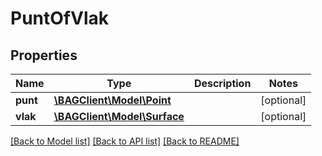 # PuntOfVlak

## Properties
Name | Type | Description | Notes
------------ | ------------- | ------------- | -------------
**punt** | [**\BAGClient\Model\Point**](Point.md) |  | [optional] 
**vlak** | [**\BAGClient\Model\Surface**](Surface.md) |  | [optional] 

[[Back to Model list]](../../README.md#documentation-for-models) [[Back to API list]](../../README.md#documentation-for-api-endpoints) [[Back to README]](../../README.md)

